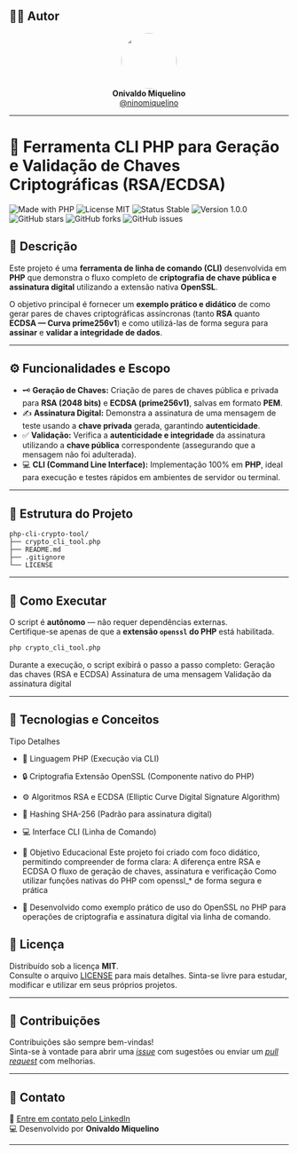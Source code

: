 ## 👨‍💻 Autor

<div align="center">
  <img src="https://avatars.githubusercontent.com/ninomiquelino" width="100" height="100" style="border-radius: 50%">
  <br>
  <strong>Onivaldo Miquelino</strong>
  <br>
  <a href="https://github.com/ninomiquelino">@ninomiquelino</a>
</div>

---

# 🔐 Ferramenta CLI PHP para Geração e Validação de Chaves Criptográficas (RSA/ECDSA)
![Made with PHP](https://img.shields.io/badge/PHP-777BB4?logo=php&logoColor=white)
![License MIT](https://img.shields.io/badge/License-MIT-green)
![Status Stable](https://img.shields.io/badge/Status-Stable-success)
![Version 1.0.0](https://img.shields.io/badge/Version-1.0.0-blue)
![GitHub stars](https://img.shields.io/github/stars/NinoMiquelino/php-cli-crypto-tool?style=social)
![GitHub forks](https://img.shields.io/github/forks/NinoMiquelino/php-cli-crypto-tool?style=social)
![GitHub issues](https://img.shields.io/github/issues/NinoMiquelino/php-cli-crypto-tool)

## 🧭 Descrição
Este projeto é uma **ferramenta de linha de comando (CLI)** desenvolvida em **PHP** que demonstra o fluxo completo de **criptografia de chave pública e assinatura digital** utilizando a extensão nativa **OpenSSL**.  

O objetivo principal é fornecer um **exemplo prático e didático** de como gerar pares de chaves criptográficas assíncronas (tanto **RSA** quanto **ECDSA — Curva prime256v1**) e como utilizá-las de forma segura para **assinar** e **validar a integridade de dados**.

---

## ⚙️ Funcionalidades e Escopo
- 🗝️ **Geração de Chaves:** Criação de pares de chaves pública e privada para **RSA (2048 bits)** e **ECDSA (prime256v1)**, salvas em formato **PEM**.  
- ✍️ **Assinatura Digital:** Demonstra a assinatura de uma mensagem de teste usando a **chave privada** gerada, garantindo **autenticidade**.  
- ✅ **Validação:** Verifica a **autenticidade e integridade** da assinatura utilizando a **chave pública** correspondente (assegurando que a mensagem não foi adulterada).  
- 💻 **CLI (Command Line Interface):** Implementação 100% em **PHP**, ideal para execução e testes rápidos em ambientes de servidor ou terminal.

---

## 🧩 Estrutura do Projeto
```
php-cli-crypto-tool/
├── crypto_cli_tool.php
├── README.md
├── .gitignore
└── LICENSE
```
---

## 🚀 Como Executar
O script é **autônomo** — não requer dependências externas.  
Certifique-se apenas de que a **extensão `openssl` do PHP** está habilitada.

```bash
php crypto_cli_tool.php
```

Durante a execução, o script exibirá o passo a passo completo:
Geração das chaves (RSA e ECDSA)
Assinatura de uma mensagem
Validação da assinatura digital

---

## 🧩 Tecnologias e Conceitos
Tipo
Detalhes
- 💬 Linguagem
PHP (Execução via CLI)
- 🔒 Criptografia
Extensão OpenSSL (Componente nativo do PHP)
- ⚙️ Algoritmos
RSA e ECDSA (Elliptic Curve Digital Signature Algorithm)
- 🧮 Hashing
SHA-256 (Padrão para assinatura digital)
- 💻 Interface
CLI (Linha de Comando)
- 🧠 Objetivo Educacional
Este projeto foi criado com foco didático, permitindo compreender de forma clara:
A diferença entre RSA e ECDSA
O fluxo de geração de chaves, assinatura e verificação
Como utilizar funções nativas do PHP com openssl_* de forma segura e prática

- 📘 Desenvolvido como exemplo prático de uso do OpenSSL no PHP para operações de criptografia e assinatura digital via linha de comando.

## 🧾 Licença
Distribuído sob a licença **MIT**.  
Consulte o arquivo [LICENSE](LICENSE) para mais detalhes.
Sinta-se livre para estudar, modificar e utilizar em seus próprios projetos.

---

## 🤝 Contribuições
Contribuições são sempre bem-vindas!  
Sinta-se à vontade para abrir uma [*issue*](https://github.com/NinoMiquelino/php-cli-crypto-tool/issues) com sugestões ou enviar um [*pull request*](https://github.com/NinoMiquelino/php-cli-crypto-tool/pulls) com melhorias.

---

## 💬 Contato
📧 [Entre em contato pelo LinkedIn](https://www.linkedin.com/in/onivaldomiquelino/)  
💻 Desenvolvido por **Onivaldo Miquelino**

---
